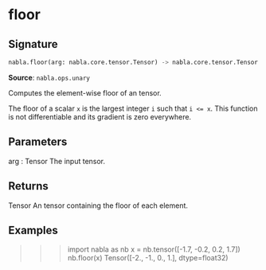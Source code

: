 # floor

## Signature

```python
nabla.floor(arg: nabla.core.tensor.Tensor) -> nabla.core.tensor.Tensor
```

**Source**: `nabla.ops.unary`

Computes the element-wise floor of an tensor.

The floor of a scalar `x` is the largest integer `i` such that `i <= x`.
This function is not differentiable and its gradient is zero everywhere.

Parameters
----------
arg : Tensor
    The input tensor.

Returns
-------
Tensor
    An tensor containing the floor of each element.

Examples
--------
>>> import nabla as nb
>>> x = nb.tensor([-1.7, -0.2, 0.2, 1.7])
>>> nb.floor(x)
Tensor([-2., -1.,  0.,  1.], dtype=float32)

